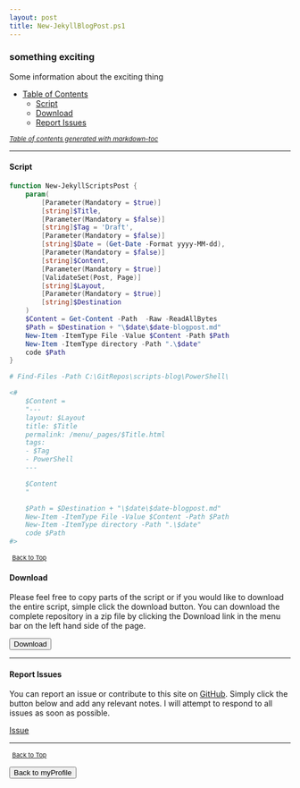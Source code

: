 ```yaml
---
layout: post
title: New-JekyllBlogPost.ps1
---
```


### something exciting

Some information about the exciting thing

- [Table of Contents](#table-of-contents)
  - [Script](#script)
  - [Download](#download)
  - [Report Issues](#report-issues)

<small><i><a href='http://ecotrust-canada.github.io/markdown-toc/'>Table of contents generated with markdown-toc</a></i></small>

---

#### Script

```powershell
function New-JekyllScriptsPost {
    param(
        [Parameter(Mandatory = $true)]
        [string]$Title,
        [Parameter(Mandatory = $false)]
        [string]$Tag = 'Draft',
        [Parameter(Mandatory = $false)]
        [string]$Date = (Get-Date -Format yyyy-MM-dd),
        [Parameter(Mandatory = $false)]
        [string]$Content,
        [Parameter(Mandatory = $true)]
        [ValidateSet(Post, Page)]
        [string]$Layout,
        [Parameter(Mandatory = $true)]
        [string]$Destination
    )
    $Content = Get-Content -Path  -Raw -ReadAllBytes
    $Path = $Destination + "\$date\$date-blogpost.md"
    New-Item -ItemType File -Value $Content -Path $Path
    New-Item -ItemType directory -Path ".\$date"
    code $Path
}

# Find-Files -Path C:\GitRepos\scripts-blog\PowerShell\

<#
    $Content =
    "---
    layout: $Layout
    title: $Title
    permalink: /menu/_pages/$Title.html
    tags:
    - $Tag
    - PowerShell
    ---

    $Content
    "

    $Path = $Destination + "\$date\$date-blogpost.md"
    New-Item -ItemType File -Value $Content -Path $Path
    New-Item -ItemType directory -Path ".\$date"
    code $Path
#>
```

<span style="font-size:11px;"><a href="#"><i class="fas fa-caret-up" aria-hidden="true" style="color: white; margin-right:5px;"></i>Back to Top</a></span>

#### Download

Please feel free to copy parts of the script or if you would like to download the entire script, simple click the download button. You can download the complete repository in a zip file by clicking the Download link in the menu bar on the left hand side of the page.

<button class="btn" type="submit" onclick="window.open('/PowerShell/functions/myProfile/templatePage.ps1')">
    <i class="fa fa-cloud-download-alt">
    </i>
        Download
</button>

---

#### Report Issues

You can report an issue or contribute to this site on <a href="https://github.com/BanterBoy/scripts-blog/issues">GitHub</a>. Simply click the button below and add any relevant notes. I will attempt to respond to all issues as soon as possible.

<!-- Place this tag where you want the button to render. -->

<a class="github-button" href="https://github.com/BanterBoy/scripts-blog/issues/new?title=templatePage.ps1&body=There is a problem with this function. Please find details below." data-show-count="true" aria-label="Issue BanterBoy/scripts-blog on GitHub">Issue</a>

---

<span style="font-size:11px;"><a href="#"><i class="fas fa-caret-up" aria-hidden="true" style="color: white; margin-right:5px;"></i>Back to Top</a></span>

<a href="/menu/_pages/myProfile.html">
    <button class="btn">
        <i class='fas fa-reply'>
        </i>
            Back to myProfile
    </button>
</a>

[1]: http://ecotrust-canada.github.io/markdown-toc
[2]: https://github.com/googlearchive/code-prettify
